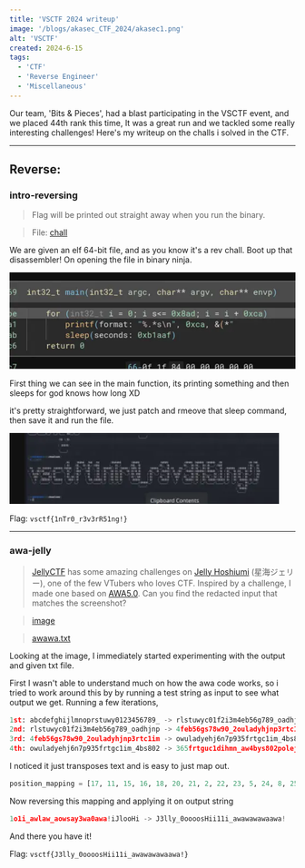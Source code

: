 ```yaml
---
title: 'VSCTF 2024 writeup'
image: '/blogs/akasec_CTF_2024/akasec1.png'
alt: 'VSCTF'
created: 2024-6-15
tags:
  - 'CTF'
  - 'Reverse Engineer'
  - 'Miscellaneous'
---
```


Our team, 'Bits & Pieces', had a blast participating in the VSCTF event, and we placed 44th rank this time, It was a great run and we tackled some really interesting challenges! Here's my writeup on the challs i solved in the CTF.

---

## Reverse:

### intro-reversing

> Flag will be printed out straight away when you run the binary.

> File: [chall](https://github.com/AkaniX3/Blog-page/blob/main/urara/blogs/vs_CTF_2024/chall)

We are given an elf 64-bit file, and as you know it's a rev chall. Boot up that disassembler! On opening the file in binary ninja.

![image](https://github.com/AkaniX3/Blog-page/blob/main/urara/assets/vsctf2024/vs1.webp)

First thing we can see in the main function, its printing something and then sleeps for god knows how long XD

it's pretty straightforward, we just patch and rmeove that sleep command, then save it and run the file.

![image](https://github.com/AkaniX3/Blog-page/blob/main/urara/assets/vsctf2024/vs2.webp)

Flag: `vsctf{1nTr0_r3v3rR51ng!}`

---

### awa-jelly

> [JellyCTF](https://jellyc.tf/) has some amazing challenges on [Jelly Hoshiumi](https://x.com/jellyhoshiumi) (星海ジェリー), one of the few VTubers who loves CTF. Inspired by a challenge, I made one based on [AWA5.0](https://github.com/TempTempai/AWA5.0). Can you find the redacted input that matches the screenshot?

> [image](https://github.com/AkaniX3/Blog-page/blob/main/urara/blogs/vs_CTF_2024/vs3.png)

> [awawa.txt](https://github.com/AkaniX3/Blog-page/blob/main/urara/blogs/vs_CTF_2024/awawa.txt)

Looking at the image, I immediately started experimenting with the output and given txt file.

First I wasn't able to understand much on how the awa code works, so i tried to work around this by by running a test string as input to see what output we get. Running a few iterations,

```py
1st: abcdefghijlmnoprstuwy0123456789_ -> rlstuwyc01f2i3m4eb56g789_oadhjnp
2nd: rlstuwyc01f2i3m4eb56g789_oadhjnp -> 4feb56gs78w90_2ouladyhjnp3rtc1im
3rd: 4feb56gs78w90_2ouladyhjnp3rtc1im -> owuladyehj6n7p935frtgc1im_4bs802
4th: owuladyehj6n7p935frtgc1im_4bs802 -> 365frtguc1dihmn_aw4bys802polej79
```

I noticed it just transposes text and is easy to just map out.

```py
position_mapping = [17, 11, 15, 16, 18, 20, 21, 2, 22, 23, 5, 24, 8, 25, 12, 26, 4, 1, 27, 28, 6, 29, 30, 31, 32, 13, 0, 3, 7, 9, 14, 19]
```

Now reversing this mapping and applying it on output string

```py
1o1i_awlaw_aowsay3wa0awa!iJlooHi -> J3lly_0oooosHii11i_awawawawaawa!
```

And there you have it!

Flag: `vsctf{J3lly_0oooosHii11i_awawawawaawa!}`
